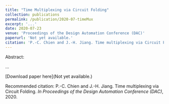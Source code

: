 ```yaml
---
title: "Time Multiplexing via Circuit Folding"
collection: publications
permalink: /publication/2020-07-timeMux
excerpt: '...'
date: 2020-07-23
venue: 'Proceedings of the Design Automation Conference (DAC)'
paperurl: 'Not yet available.'
citation: 'P.-C. Chien and J.-H. Jiang. Time multiplexing via Circuit Folding. <i>In Proceedings of the Design Automation Conference (DAC)</i>, 2020.'
---
```

Abstract:

...

[Download paper here](Not yet available.)

Recommended citation: P.-C. Chien and J.-H. Jiang. Time multiplexing via Circuit Folding. <i>In Proceedings of the Design Automation Conference (DAC)</i>, 2020.